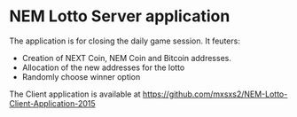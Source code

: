 # NEM Lotto Server application
The application is for closing the daily game session. It feuters:
* Creation of NEXT Coin, NEM Coin and Bitcoin addresses.
* Allocation of the new addresses for the lotto
* Randomly choose winner option



The Client application is available at https://github.com/mxsxs2/NEM-Lotto-Client-Application-2015